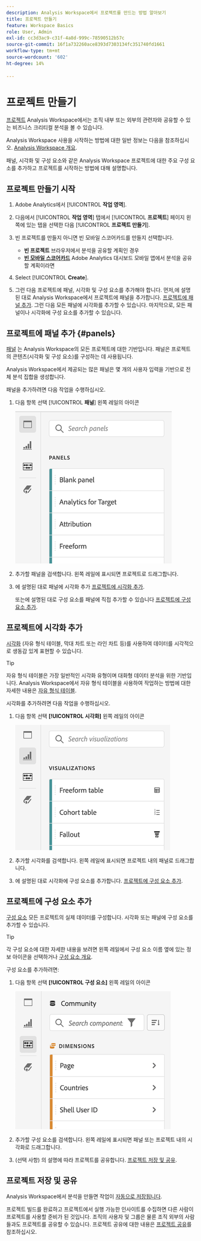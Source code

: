 ```yaml
---
description: Analysis Workspace에서 프로젝트를 만드는 방법 알아보기
title: 프로젝트 만들기
feature: Workspace Basics
role: User, Admin
exl-id: cc3d3ac9-c31f-4a8d-999c-78590512b57c
source-git-commit: 16f1a732260ace8393d7303134fc351740fd1661
workflow-type: tm+mt
source-wordcount: '602'
ht-degree: 14%

---
```


# 프로젝트 만들기

[프로젝트](/help/analysis-workspace/build-workspace-project/freeform-overview.md) Analysis Workspace에서는 조직 내부 또는 외부의 관련자와 공유할 수 있는 비즈니스 크리티컬 분석을 볼 수 있습니다.

Analysis Workspace 사용을 시작하는 방법에 대한 일반 정보는 다음을 참조하십시오. [Analysis Workspace 개요](/help/analysis-workspace/home.md).

패널, 시각화 및 구성 요소와 같은 Analysis Workspace 프로젝트에 대한 주요 구성 요소를 추가하고 프로젝트를 시작하는 방법에 대해 설명합니다.

## 프로젝트 만들기 시작

1. Adobe Analytics에서 [!UICONTROL **작업 영역**].

1. 다음에서 [!UICONTROL **작업 영역**] 탭에서 [!UICONTROL **프로젝트**] 페이지 왼쪽에 있는 탭을 선택한 다음 [!UICONTROL **프로젝트 만들기**].

1. 빈 프로젝트를 만들지 아니면 빈 모바일 스코어카드를 만들지 선택합니다.

   * **빈 프로젝트** 브라우저에서 분석을 공유할 계획인 경우
   * [**빈 모바일 스코어카드**](/help/mobile-app/curator.md) Adobe Analytics 대시보드 모바일 앱에서 분석을 공유할 계획이라면

1. Select [!UICONTROL **Create**].

1. 그런 다음 프로젝트에 패널, 시각화 및 구성 요소를 추가해야 합니다. 먼저,에 설명된 대로 Analysis Workspace에서 프로젝트에 패널을 추가합니다. [프로젝트에 패널 추가](#add-panels-to-the-project). 그런 다음 모든 패널에 시각화를 추가할 수 있습니다. 마지막으로, 모든 패널이나 시각화에 구성 요소를 추가할 수 있습니다.

## 프로젝트에 패널 추가 {#panels}

[패널](/help/analysis-workspace/c-panels/panels.md) 는 Analysis Workspace의 모든 프로젝트에 대한 기반입니다. 패널은 프로젝트의 콘텐츠(시각화 및 구성 요소)를 구성하는 데 사용됩니다.

Analysis Workspace에서 제공되는 많은 패널은 몇 개의 사용자 입력을 기반으로 전체 분석 집합을 생성합니다.

패널을 추가하려면 다음 작업을 수행하십시오.

1. 다음 항목 선택 [!UICONTROL **패널**] 왼쪽 레일의 아이콘

   ![패널 선택 아이콘과 사용 가능한 패널 목록입니다.](assets/build-panels.png)

1. 추가할 패널을 검색합니다. 왼쪽 레일에 표시되면 프로젝트로 드래그합니다.

1. 에 설명된 대로 패널에 시각화 추가 [프로젝트에 시각화 추가](#add-visualizations-to-the-project).

   또는에 설명된 대로 구성 요소를 패널에 직접 추가할 수 있습니다 [프로젝트에 구성 요소 추가](#add-components-to-the-project).

## 프로젝트에 시각화 추가

[시각화](/help/analysis-workspace/visualizations/freeform-analysis-visualizations.md) (자유 형식 테이블, 막대 차트 또는 라인 차트 등)를 사용하여 데이터를 시각적으로 생동감 있게 표현할 수 있습니다.

>[!TIP]
>
>자유 형식 테이블은 가장 일반적인 시각화 유형이며 대화형 데이터 분석을 위한 기반입니다. Analysis Workspace에서 자유 형식 테이블을 사용하여 작업하는 방법에 대한 자세한 내용은 [자유 형식 테이블](/help/analysis-workspace/visualizations/freeform-table/freeform-table.md).

시각화를 추가하려면 다음 작업을 수행하십시오.

1. 다음 항목 선택 **[!UICONTROL 시각화]** 왼쪽 레일의 아이콘

   ![선택한 시각화 아이콘 및 사용 가능한 시각화 목록입니다.](assets/build-visualizations.png)

1. 추가할 시각화를 검색합니다. 왼쪽 레일에 표시되면 프로젝트 내의 패널로 드래그합니다.

1. 에 설명된 대로 시각화에 구성 요소를 추가합니다. [프로젝트에 구성 요소 추가](#add-components-to-the-project).

## 프로젝트에 구성 요소 추가

[구성 요소](/help/components/overview.md) 모든 프로젝트의 실제 데이터를 구성합니다. 시각화 또는 패널에 구성 요소를 추가할 수 있습니다.

>[!TIP]
>
>각 구성 요소에 대한 자세한 내용을 보려면 왼쪽 레일에서 구성 요소 이름 옆에 있는 정보 아이콘을 선택하거나 [구성 요소 개요](/help/components/overview.md).

구성 요소를 추가하려면:

1. 다음 항목 선택 **[!UICONTROL 구성 요소]** 왼쪽 레일의 아이콘

   ![선택한 구성 요소 아이콘 및 사용 가능한 차원 목록.](assets/build-components.png)

1. 추가할 구성 요소를 검색합니다. 왼쪽 레일에 표시되면 패널 또는 프로젝트 내의 시각화로 드래그합니다.

1. (선택 사항) 의 설명에 따라 프로젝트를 공유합니다. [프로젝트 저장 및 공유](#save-and-share-the-project).

## 프로젝트 저장 및 공유

Analysis Workspace에서 분석을 만들면 작업이 [자동으로 저장됩니다](/help/analysis-workspace/build-workspace-project/save-projects.md).

프로젝트 빌드를 완료하고 프로젝트에서 실행 가능한 인사이트를 수집하면 다른 사람이 프로젝트를 사용할 준비가 된 것입니다. 조직의 사용자 및 그룹은 물론 조직 외부의 사람들과도 프로젝트를 공유할 수 있습니다. 프로젝트 공유에 대한 내용은 [프로젝트 공유](/help/analysis-workspace/curate-share/share-projects.md)를 참조하십시오.
